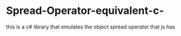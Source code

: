 # Spread-Operator-equivalent-c-
this is a c# library that emulates the object spread operator that js has
